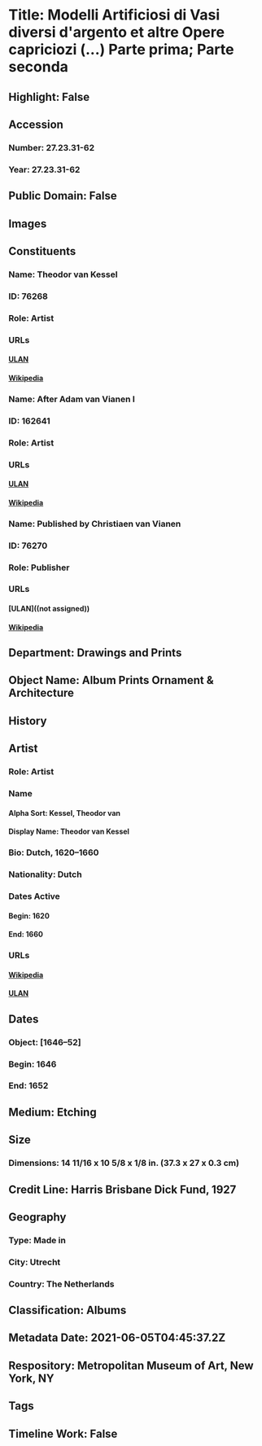 # Title: Modelli Artificiosi di Vasi diversi d'argento et altre Opere capriciozi (...) Parte prima; Parte seconda
## Highlight: False
## Accession
### Number: 27.23.31-62
### Year: 27.23.31-62
## Public Domain: False
## Images
## Constituents
### Name: Theodor van Kessel
### ID: 76268
### Role: Artist
### URLs
#### [ULAN](http://vocab.getty.edu/page/ulan/500025285)
#### [Wikipedia](https://www.wikidata.org/wiki/Q26838166)
### Name: After Adam van Vianen I
### ID: 162641
### Role: Artist
### URLs
#### [ULAN](http://vocab.getty.edu/page/ulan/500002880)
#### [Wikipedia](https://www.wikidata.org/wiki/Q2696497)
### Name: Published by Christiaen van Vianen
### ID: 76270
### Role: Publisher
### URLs
#### [ULAN]((not assigned))
#### [Wikipedia](https://www.wikidata.org/wiki/Q29422042)
## Department: Drawings and Prints
## Object Name: Album Prints Ornament & Architecture
## History
## Artist
### Role: Artist
### Name
#### Alpha Sort: Kessel, Theodor van
#### Display Name: Theodor van Kessel
### Bio: Dutch, 1620–1660
### Nationality: Dutch
### Dates Active
#### Begin: 1620
#### End: 1660
### URLs
#### [Wikipedia](https://www.wikidata.org/wiki/Q26838166)
#### [ULAN](http://vocab.getty.edu/page/ulan/500025285)
## Dates
### Object: [1646–52]
### Begin: 1646
### End: 1652
## Medium: Etching
## Size
### Dimensions: 14 11/16 x 10 5/8 x 1/8 in.  (37.3 x 27 x 0.3 cm)
## Credit Line: Harris Brisbane Dick Fund, 1927
## Geography
### Type: Made in
### City: Utrecht
### Country: The Netherlands
## Classification: Albums
## Metadata Date: 2021-06-05T04:45:37.2Z
## Respository: Metropolitan Museum of Art, New York, NY
## Tags
## Timeline Work: False